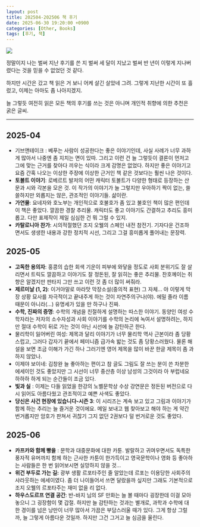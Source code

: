 ```yaml
---
layout: post
title: 202504-202506 책 후기
date: 2025-06-30 19:20:00 +0900
categories: [Other, Books]
tags: [후기, 책]
---
```


![](https://cojette.wordpress.com/wp-content/uploads/2025/06/image.png?w=500)

정말이지 나는 벌써 지난 후기를 쓴 지 벌써 세 달이 지났고 벌써 반 년이 이렇게 지나버렸다는 것을 믿을 수 없었던 것 같다.

하지만 시간은 갔고 책 읽은 거 보니 어케 살긴 살았네 그려. 그렇게 지난한 시간이 또 흘렀고, 이제는 아마도 좀 나아지겠지. 

늘 그렇듯 여전히 읽은 모든 책의 후기를 쓰는 것은 아니며 개인적 취향에 의한 추천은 굵은 글씨.

---

## 2025-04

-   기브앤테이크 : 베푸는 사람이 성공한다는 좋은 이야기인데, 사실 사례가 너무 과하게 많아서 나중엔 좀 지치는 면이 있따. 그리고 이런 건 늘 그렇듯이 결론이 먼저고 그에 맞는 근거를 찾아다 끼우는 식이라 크게 감명은 없었다. 하지만 좋은 이야기고 요즘 간혹 나오는 이상한 주장에 이상한 근거인 책 같은 것보다는 훨씬 나은 것이다.
-   **토볼트 이야기**: 로베르트 발저의 어떤 캐릭터 토볼트가 다양한 형태로 등장하는 산문과 시와 각본을 모은 것. 이 작가의 이야기가 늘 그렇지만 우아하기 짝이 없는, 쓸쓸하지만 외롭지는 않은, 관조적인 이야기들. 삶이란.
-   **가연물**: 요네자와 호노부는 개인적으로 호불호가 좀 있고 불호인 책이 많은 편인데 이 책은 좋았다. 깔끔한 경찰 추리물. 캐릭터도 좋고 이야기도 간결하고 추리도 흥미롭고. 다만 표제작이 제일 심심한 건 뭐 그럴 수 있지.
-   **카탈로니아 찬가**: 시의적절했던 조지 오웰의 스페인 내전 참전기. 기자다운 건조하면서도 생생한 내용과 강한 정치적 시선, 그리고 그걸 흥미롭게 풀어내는 문장력.

## 2025-05

-   **고독한 용의자**: 홍콩의 습한 회색 기운이 피부에 와닿을 정도로 사회 분위기도 잘 살리면서 트릭도 깔끔하고 이야기도 잘 정돈된, 잘 읽히는 좋은 추리물. 찬호께이는 취향은 알겠지만 판타지 그만 쓰고 이런 것 좀 더 많이 써줘라.
-   **제르미날 (1, 2)**: 이거야말로 마라맛 막장소설(중의적 표현) 그 자체... 야 이렇게 막장 상황 묘사를 자극적이고 끝내주게 하는 것이 자연주의구나(야). 에밀 졸라 이름 때문이 아니라(...) 유명세가 있을 만 하구나 진짜.
-   **수학, 진짜의 증명**: 수학의 개념을 친절하게 설명하는 따스한 이야기. 동양인 여성 수학자라는 저자의 소수자성과 사회 이야기를 수학의 논리에 녹여서 설명하려는, 하지만 절대 수학이 뒤로 가는 것이 아닌 시선에 늘 감탄하곤 한다.
-   물리학이 잃어버린 여성: 제목과 달리 이야기가 너무 물리학 역사 근본이라 좀 당황스럽고, 그러다 갑자기 끝에서 페미니즘 급가속 밟는 것도 좀 당황스러웠다. 물론 해설을 보면 조금 이해가 가긴 하나 그러기엔 영어 제목을 많이 바꾼 한글 제목이 좀 과하지 않았나.
-   이제야 보이네: 김창완 늘 좋아하는 편이고 참 글도 그림도 잘 쓰는 분이 쓴 차분한 에세이인 것도 좋았지만 그 시선이 너무 중산층 이상 남성의 그것이라 아 부럽네요 하하하 하게 되는 순간들이 조금 있다.
-   **빛과 실** : 이제는 다들 읽었을 한강의 노벨문학상 수상 강연문은 정돈된 버전으로 다시 읽어도 아름다웠고 관조적이고 예쁜 사색도 좋았다.
-   **당신은 사건 현장에 있습니다-시즌 3**: 이 시리즈는 계속 보고 있고 그림과 이야기가 함께 하는 추리는 늘 즐거운 것이에요. 메일 보내고 웹 찾아보고 해야 하는 게 약간 번거롭지만 암호가 판쳐서 귀찮기 그지 없던 2권보다 덜 번거로운 것도 좋았다.

## 2025-06

-   **카프카와 함께 빵을** : 문학과 대중문화에 대한 카툰. 발랄하고 귀여우면서도 독특한 풍자적 유머까지 함께 하는 근사한 카툰이 한가득이고 영국문학이나 영화 등 좋아하는 사람들은 한 번 읽어보시면 실망하지 않을 것...
-   **위건 부두로 가는 길:** 광부 생활 르포타주인 줄 알았는데 르포는 이용당한 사회주의 샤라웃하는 에세이였다. 좀 더 나이들어서 쓰면 달랐을까 싶지만 그래도 기본적으로 조지 오웰의 르포타주는 재미 없을 리 없다.
-   **하우스도르프 연결 공간**: 반-바지 님의 SF 만화는 늘 볼 때마다 굉장한데 이걸 모아놓으니 그 굉장함이 몇 갑절. 하지만 늘 감탄하는 것과는 별개로, 과학과 수학에 대한 경이를 넘은 낭만이 너무 많아서 가끔은 부담스러울 때가 있다. 그게 항상 그럴까, 늘 그렇게 아름다운 것일까. 하지만 그건 그거고 늘 심금을 울린다.
